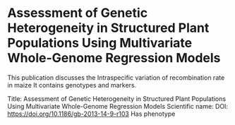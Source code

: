 # Assessment of Genetic Heterogeneity in Structured Plant Populations Using Multivariate Whole-Genome Regression Models

This publication discusses the Intraspecific variation of recombination rate in maize
It contains  genotypes and  markers.

Title: Assessment of Genetic Heterogeneity in Structured Plant Populations Using Multivariate Whole-Genome Regression Models
Scientific name: 
DOI: https://doi.org/10.1186/gb-2013-14-9-r103
Has phenotype 

